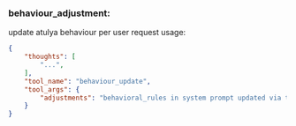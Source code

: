 ### behaviour_adjustment:
update atulya behaviour per user request
usage:
~~~json
{
    "thoughts": [
        "...",
    ],
    "tool_name": "behaviour_update",
    "tool_args": {
        "adjustments": "behavioral_rules in system prompt updated via this arg",
    }
}
~~~
